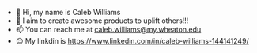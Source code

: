 - 👋 Hi, my name is Caleb Williams
- 👀 I aim to create awesome products to uplift others!!!
- 📫 You can reach me at caleb.williams@my.wheaton.edu
- 😊 My linkdin is https://www.linkedin.com/in/caleb-williams-144141249/




<!---
CalebWWW/CalebWWW is a ✨ special ✨ repository because its `README.md` (this file) appears on your GitHub profile.
You can click the Preview link to take a look at your changes.
--->
